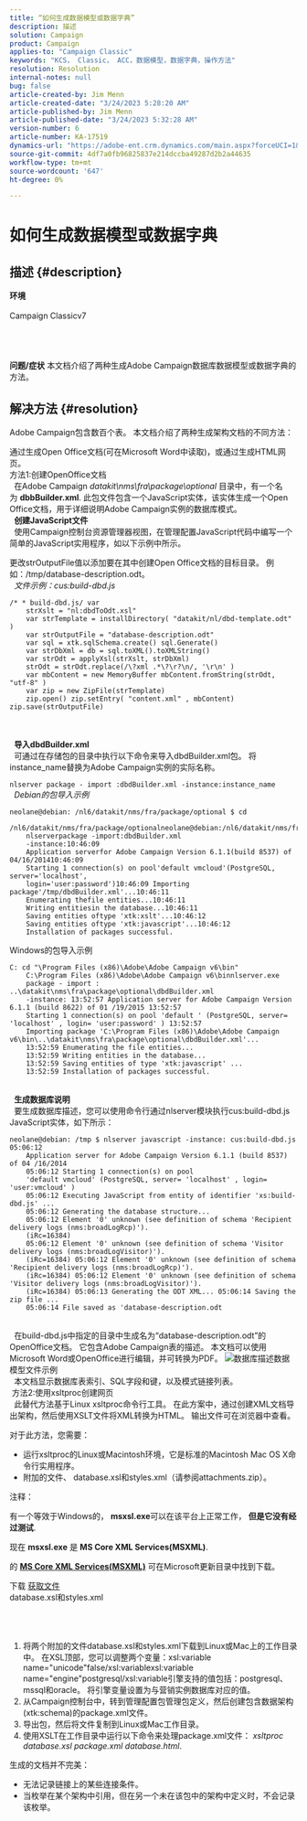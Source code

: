 ```yaml
---
title: “如何生成数据模型或数据字典”
description: 描述
solution: Campaign
product: Campaign
applies-to: "Campaign Classic"
keywords: "KCS， Classic， ACC，数据模型，数据字典，操作方法"
resolution: Resolution
internal-notes: null
bug: false
article-created-by: Jim Menn
article-created-date: "3/24/2023 5:28:20 AM"
article-published-by: Jim Menn
article-published-date: "3/24/2023 5:32:28 AM"
version-number: 6
article-number: KA-17519
dynamics-url: "https://adobe-ent.crm.dynamics.com/main.aspx?forceUCI=1&pagetype=entityrecord&etn=knowledgearticle&id=a5180eab-04ca-ed11-b597-6045bd006295"
source-git-commit: 4df7a0fb96825837e214dccba49287d2b2a44635
workflow-type: tm+mt
source-wordcount: '647'
ht-degree: 0%

---
```


# 如何生成数据模型或数据字典

## 描述 {#description}

<b>环境</b><br><br>Campaign Classicv7<br><br> <br><br><br><b>问题/症状</b>
本文档介绍了两种生成Adobe Campaign数据库数据模型或数据字典的方法。


## 解决方法 {#resolution}


Adobe Campaign包含数百个表。 本文档介绍了两种生成架构文档的不同方法：

通过生成Open Office文档(可在Microsoft Word中读取)，或通过生成HTML网页。
<br>方法1:创建OpenOffice文档<br> 
在Adobe Campaign *datakit\nms\fra\package\optional* 目录中，有一个名为 <b>dbbBuilder.xml</b>. 此包文件包含一个JavaScript实体，该实体生成一个Open Office文档，用于详细说明Adobe Campaign实例的数据库模式。
<br> 
<b>创建JavaScript文件</b>
<br> 
使用Campaign控制台资源管理器视图，在管理配置JavaScript代码中编写一个简单的JavaScript实用程序，如以下示例中所示。

更改strOutputFile值以添加要在其中创建Open Office文档的目标目录。 例如：/tmp/database-description.odt。
<br> 
*文件示例：cus:build-dbd.js*


```
/* * build-dbd.js/ var 
    strXslt = "nl:dbdToOdt.xsl" 
    var strTemplate = installDirectory( "datakit/nl/dbd-template.odt" ) 
    var strOutputFile = "database-description.odt" 
    var sql = xtk.sqlSchema.create() sql.Generate() 
    var strDbXml = db = sql.toXML().toXMLString() 
    var strOdt = applyXsl(strXslt, strDbXml) 
    strOdt = strOdt.replace(/\?xml .*\?\r?\n/, '\r\n' ) 
    var mbContent = new MemoryBuffer mbContent.fromString(strOdt, "utf-8" ) 
    var zip = new ZipFile(strTemplate) 
    zip.open() zip.setEntry( "content.xml" , mbContent) zip.save(strOutputFile)
```

<br> <br> 
<b>导入dbdBuilder.xml</b>
<br> 
可通过在存储包的目录中执行以下命令来导入dbdBuilder.xml包。 将instance_name替换为Adobe Campaign实例的实际名称。

`nlserver package - import :dbdBuilder.xml -instance:instance_name`
<br> 
*Debian的包导入示例*


```
neolane@debian: /nl6/datakit/nms/fra/package/optional $ cd 
    /nl6/datakit/nms/fra/package/optionalneolane@debian:/nl6/datakit/nms/fra/package/optional$ 
    nlserverpackage -import:dbdBuilder.xml 
    -instance:10:46:09 
    Application serverfor Adobe Campaign Version 6.1.1(build 8537) of 04/16/201410:46:09 
    Starting 1 connection(s) on pool'default vmcloud'(PostgreSQL, server='localhost', 
    login='user:password')10:46:09 Importing package'/tmp/dbdBuilder.xml'...10:46:11 
    Enumerating thefile entities...10:46:11 
    Writing entitiesin the database...10:46:11 
    Saving entities oftype 'xtk:xslt'...10:46:12 
    Saving entities oftype 'xtk:javascript'...10:46:12 
    Installation of packages successful.
```


Windows的包导入示例


```
C: cd "\Program Files (x86)\Adobe\Adobe Campaign v6\bin" 
    C:\Program Files (x86)\Adobe\Adobe Campaign v6\binnlserver.exe 
    package - import : ..\datakit\nms\fra\package\optional\dbdBuilder.xml 
    -instance: 13:52:57 Application server for Adobe Campaign Version 6.1.1 (build 8622) of 01 /19/2015 13:52:57 
    Starting 1 connection(s) on pool 'default ' (PostgreSQL, server= 'localhost' , login= 'user:password' ) 13:52:57
    Importing package 'C:\Program Files (x86)\Adobe\Adobe Campaign v6\bin\..\datakit\nms\fra\package\optional\dbdBuilder.xml'... 
    13:52:59 Enumerating the file entities... 
    13:52:59 Writing entities in the database... 
    13:52:59 Saving entities of type 'xtk:javascript' ... 
    13:52:59 Installation of packages successful.
```

<br> 
<b>生成数据库说明</b>
<br> 
要生成数据库描述，您可以使用命令行通过nlserver模块执行cus:build-dbd.js JavaScript实体，如下所示：


```
neolane@debian: /tmp $ nlserver javascript -instance: cus:build-dbd.js 05:06:12 
    Application server for Adobe Campaign Version 6.1.1 (build 8537) of 04 /16/2014 
    05:06:12 Starting 1 connection(s) on pool 
    'default vmcloud' (PostgreSQL, server= 'localhost' , login= 'user:vmcloud' ) 
    05:06:12 Executing JavaScript from entity of identifier 'xs:build-dbd.js' ... 
    05:06:12 Generating the database structure... 
    05:06:12 Element '0' unknown (see definition of schema 'Recipient delivery logs (nms:broadLogRcp)'). 
    (iRc=16384) 
    05:06:12 Element '0' unknown (see definition of schema 'Visitor delivery logs (nms:broadLogVisitor)'). 
    (iRc=16384) 05:06:12 Element '0' unknown (see definition of schema 'Recipient delivery logs (nms:broadLogRcp)'). 
    (iRc=16384) 05:06:12 Element '0' unknown (see definition of schema 'Visitor delivery logs (nms:broadLogVisitor)'). 
    (iRc=16384) 05:06:13 Generating the ODT XML... 05:06:14 Saving the zip file ... 
    05:06:14 File saved as 'database-description.odt
```

<br> 
在build-dbd.js中指定的目录中生成名为“database-description.odt”的OpenOffice文档。 它包含Adobe Campaign表的描述。 本文档可以使用Microsoft Word或OpenOffice进行编辑，并可转换为PDF。
![数据库描述](https://helpx.adobe.com/content/dam/help/en/campaign/kb/generate-data-model/jcr%3acontent/main-pars/image/database-description.gif "数据库描述")数据模型文件示例<br> 
本文档显示数据库表索引、SQL字段和键，以及模式链接列表。
<br> 方法2:使用xsltproc创建网页<br> 
此替代方法基于Linux xsltproc命令行工具。 在此方案中，通过创建XML文档导出架构，然后使用XSLT文件将XML转换为HTML。 输出文件可在浏览器中查看。

对于此方法，您需要：

- 运行xsltproc的Linux或Macintosh环境，它是标准的Macintosh Mac OS X命令行实用程序。
- 附加的文件、 database.xsl和styles.xml（请参阅attachments.zip）。


注释：

有一个等效于Windows的， <b>msxsl.exe</b>可以在该平台上正常工作， <b>但是它没有经过测试</b>.

现在 <b>msxsl.exe</b> 是 <b>MS Core XML Services(MSXML)</b>.

的 [<b>MS Core XML Services(MSXML)</b>](https://www.catalog.update.microsoft.com/Search.aspx?q=Microsoft%20Core%20XML%20Services%20%28MSXML%29%204.0) 可在Microsoft更新目录中找到下载。



下载
[获取文件](https://helpx.adobe.com/content/dam/help/en/campaign/kb/generate-data-model/jcr:content/main-pars/download_123504941/attachments.zip "attachments.zip") <br>database.xsl和styles.xml<br> <br> <br> 
1. 将两个附加的文件database.xsl和styles.xml下载到Linux或Mac上的工作目录中。 在XSL顶部，您可以调整两个变量：xsl:variable name=&quot;unicode&quot;false/xsl:variablexsl:variable name=&quot;engine&quot;postgresql/xsl:variable引擎支持的值包括：postgresql、mssql和oracle。 将引擎变量设置为与营销实例数据库对应的值。
2. 从Campaign控制台中，转到管理配置包管理包定义，然后创建包含数据架构(xtk:schema)的package.xml文件。
3. 导出包，然后将文件复制到Linux或Mac工作目录。
4. 使用XSLT在工作目录中运行以下命令来处理package.xml文件： *xsltproc database.xsl package.xml database.html*.


生成的文档并不完美：

- 无法记录链接上的某些连接条件。
- 当枚举在某个架构中引用，但在另一个未在该包中的架构中定义时，不会记录该枚举。

